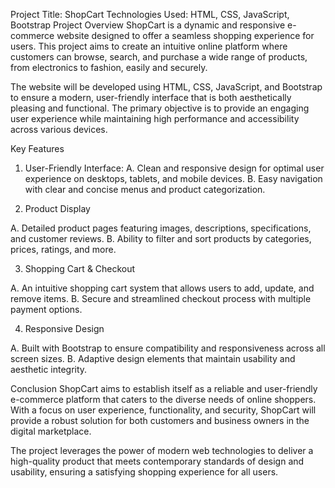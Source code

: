 Project Title: ShopCart
Technologies Used: HTML, CSS, JavaScript, Bootstrap
Project Overview
ShopCart is a dynamic and responsive e-commerce website designed to offer a seamless shopping experience for users. This project aims to create an intuitive online platform where customers can browse, search, and purchase a wide range of products, from electronics to fashion, easily and securely.

The website will be developed using HTML, CSS, JavaScript, and Bootstrap to ensure a modern, user-friendly interface that is both aesthetically pleasing and functional. The primary objective is to provide an engaging user experience while maintaining high performance and accessibility across various devices.

Key Features
1. User-Friendly Interface:
A. Clean and responsive design for optimal user experience on desktops, tablets, and mobile devices.
B. Easy navigation with clear and concise menus and product categorization.

2. Product Display

A. Detailed product pages featuring images, descriptions, specifications, and customer reviews.
B. Ability to filter and sort products by categories, prices, ratings, and more.

3. Shopping Cart & Checkout

A. An intuitive shopping cart system that allows users to add, update, and remove items.
B. Secure and streamlined checkout process with multiple payment options.

4. Responsive Design

A. Built with Bootstrap to ensure compatibility and responsiveness across all screen sizes.
B. Adaptive design elements that maintain usability and aesthetic integrity.

Conclusion
ShopCart aims to establish itself as a reliable and user-friendly e-commerce platform that caters to the diverse needs of online shoppers. With a focus on user experience, functionality, and security, ShopCart will provide a robust solution for both customers and business owners in the digital marketplace.

The project leverages the power of modern web technologies to deliver a high-quality product that meets contemporary standards of design and usability, ensuring a satisfying shopping experience for all users.




